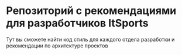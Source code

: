 # Репозиторий с рекомендациями для разработчиков ItSports
Тут вы сможете найти код стиль для каждого отдела разработки
и рекомендации по архитектуре проектов
